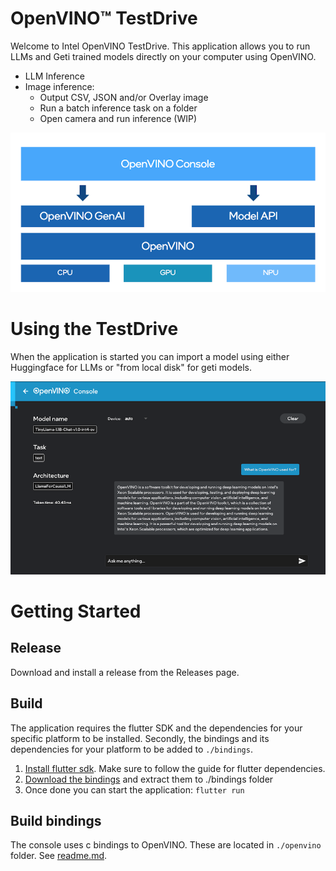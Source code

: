 # OpenVINO™ TestDrive

Welcome to Intel OpenVINO TestDrive. This application allows you to run LLMs and Geti trained models directly on your computer using OpenVINO.

* LLM Inference
* Image inference:
    * Output CSV, JSON and/or Overlay image 
    * Run a batch inference task on a folder
    * Open camera and run inference (WIP)

![Design Graph](./design_graph.png)

# Using the TestDrive

When the application is started you can import a model using either Huggingface for LLMs or "from local disk" for geti models.

![Preview](./preview.png)

# Getting Started

## Release

Download and install a release from the Releases page.

## Build

The application requires the flutter SDK and the dependencies for your specific platform to be installed.
Secondly, the bindings and its dependencies for your platform to be added to `./bindings`.

1. [Install flutter sdk](https://docs.flutter.dev/get-started/install). Make sure to follow the guide for flutter dependencies.
2. [Download the bindings](https://github.com/intel-sandbox/applications.ai.geti.flutter.inference/releases) and extract them to ./bindings folder
3. Once done you can start the application: `flutter run`

## Build bindings

The console uses c bindings to OpenVINO. These are located in `./openvino` folder. See [readme.md](./openvino/README.md).

